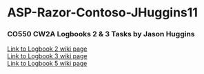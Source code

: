 # ASP-Razor-Contoso-JHuggins11
### CO550 CW2A Logbooks 2 & 3 Tasks by Jason Huggins
[Link to Logbook 2 wiki page](https://github.com/BNU-550/ASP-Razor-CurrencyConverter-JHuggins11/wiki/Logbook-2)<br>
[Link to Logbook 3 wiki page](https://github.com/BNU-550/ASP-Razor-CurrencyConverter-JHuggins11/wiki/Logbook-3)<br>
[Link to Logbook 5 wiki page](https://github.com/BNU-550/ASP-Razor-CurrencyConverter-JHuggins11/wiki/Logbook-5)
